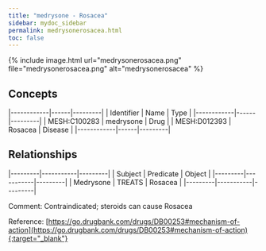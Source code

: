 ```yaml
---
title: "medrysone - Rosacea"
sidebar: mydoc_sidebar
permalink: medrysonerosacea.html
toc: false 
---
```


{% include image.html url="medrysonerosacea.png" file="medrysonerosacea.png" alt="medrysonerosacea" %}

## Concepts

|------------|------|---------|
| Identifier | Name | Type    |
|------------|------|---------|
| MESH:C100283 | medrysone | Drug |
| MESH:D012393 | Rosacea | Disease |
|------------|------|---------|

## Relationships

|---------|-----------|---------|
| Subject | Predicate | Object  |
|---------|-----------|---------|
| Medrysone | TREATS | Rosacea |
|---------|-----------|---------|

Comment: Contraindicated; steroids can cause Rosacea

Reference: [https://go.drugbank.com/drugs/DB00253#mechanism-of-action](https://go.drugbank.com/drugs/DB00253#mechanism-of-action){:target="_blank"}